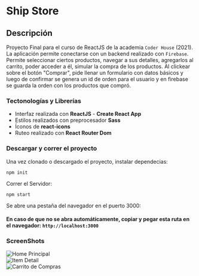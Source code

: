 # Ship Store
## Descripción

Proyecto Final para el curso de ReactJS de la academia ``` Coder House ``` (2021). La aplicación permite conectarse con un backend realizado con ```Firebase```. Permite seleccionar ciertos productos, navegar a sus detalles, agregarlos al carrito, poder acceder a él, simular la compra de los productos. Al clickear sobre el botón "Comprar", pide llenar un formulario con datos básicos y luego de confirmar se genera un id de orden para el usuario y en firebase se guarda la orden con los productos que compró.

### Tectonologías y Librerías

* Interfaz realizada con **ReactJS** - **Create React App**
* Estilos realizados con preprocesador **Sass**
* Íconos de **react-icons**
* Ruteo realizado con **React Router Dom**

### Descargar y correr el proyecto 
Una vez clonado o descargado el proyecto, instalar dependecias:  

```npm init```    

Correr el Servidor:   

```npm start```   

Se abre una pestaña del navegador en el puerto 3000:
#### En caso de que no se abra automáticamente, copiar y pegar esta ruta en el navegador: ```http://localhost:3000```

### ScreenShots

![Home Principal](https://github.com/JuanVit/React-app/blob/master/src/Assets/readme-uno.jpeg)  
![Item Detail](https://github.com/JuanVit/React-app/blob/master/src/Assets/readme-dos.jpeg)  
![Carrito de Compras](https://github.com/JuanVit/React-app/blob/master/src/Assets/readme-tres.jpeg)